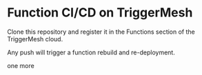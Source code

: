 # Function CI/CD on TriggerMesh

Clone this repository and register it in the Functions section of the TriggerMesh cloud.

Any push will trigger a function rebuild and re-deployment.

one more

